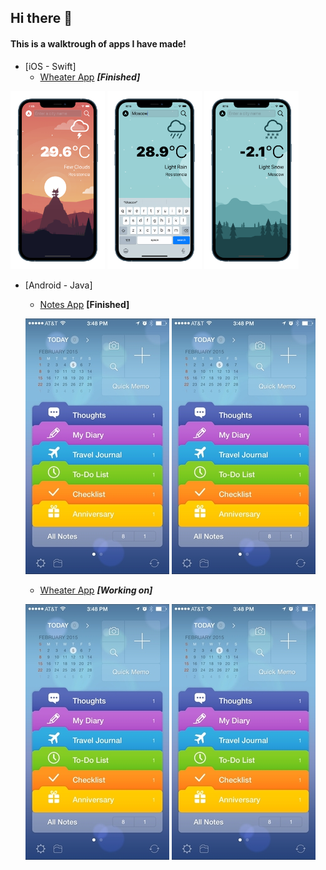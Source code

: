 ## Hi there 👋

#### This is a walktrough of apps I have made!


* [iOS - Swift]
  * [Wheater App](https://www.github.com/RodeoGithub/Clima-iOS-App) **_[Finished]_**


<img src="/Images/Clima-iOS/current_location_resistencia.png" alt="Resistencia chaco weather" width="30%" height="30%"> <img src="/Images/Clima-iOS/manual_search_moscow.png" alt="Searching Moscow weather" width="30%" height="30%"> <img src="/Images/Clima-iOS/current_weather_moscow.png" alt="Current weather in Moscow" width="30%" height="30%">

<!--
  ![Wheater App Image 1](/Images/Clima-iOS/current_location_resistencia.png =100x20) 
  ![Wheater App Image 2](/Images/Clima-iOS/current_weather_moscow.png =100x20)
-->

* [Android - Java]
  * [Notes App](https://www.github.com/RodeoGithub/Note-Keeper) **[Finished]**

  ![Notes App Image 1](/Images/Notes-App-Android/image-2.png) ![Notes App Image 2](/Images/Notes-App-Android/image-2.png)
  
  * [Wheater App](https://www.github.com/RodeoGithub/Note-Keeper) **_[Working on]_**

  ![Wheater App Image 1](/Images/Notes-App-Android/image-2.png) ![Wheater App Image 2](/Images/Notes-App-Android/image-2.png)


<!--
**RodeoGithub/RodeoGithub** is a ✨ _special_ ✨ repository because its `README.md` (this file) appears on your GitHub profile.

Here are some ideas to get you started:

- 🔭 I’m currently working on ...
- 🌱 I’m currently learning ...
- 👯 I’m looking to collaborate on ...
- 🤔 I’m looking for help with ...
- 💬 Ask me about ...
- 📫 How to reach me: ...
- 😄 Pronouns: ...
- ⚡ Fun fact: ...
-->

